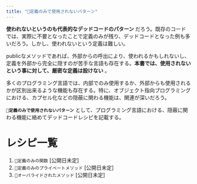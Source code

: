 ```yaml
---
title: "🔖定義のみで使用されないパターン"
---
```


**使われないというのも代表的なデッドコードのパターン** だろう。既存のコードでは、実際に不要となったことで定義のみが残り、デッドコードとなった例も多いだろう。しかし、使われないという定義は難しい。

publicなメソッドであれば、外部からの呼出により、使われるかもしれないし、定義を外部から完全に隠すのが苦手な言語も存在する。**本書では、使用されないという事に対して、厳密な定義は設けない** 。

多くのプログラミング言語では、内部でのみ使用するか、外部からも使用されるかが区別出来るような機能も存在する。特に、オブジェクト指向プログラミングにおける、カプセル化などの隠蔽に関わる機能は、関連が深いだろう。

**`🔖定義のみで使用されないパターン`** として、プログラミング言語における、隠蔽に関わる機能に絡めてデッドコードレシピを記載する。

# レシピ一覧

1. `🧪定義のみの関数` [公開日未定]
1. `🧪定義のみのプライベートメソッド` [公開日未定]
1. `🧪オーバライドされたメソッド` [公開日未定]
